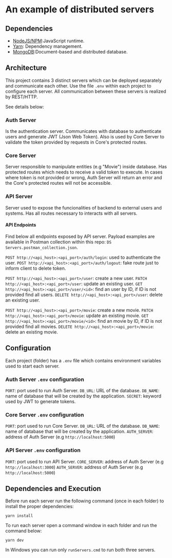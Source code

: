 # An example of distributed servers

## Dependencies
- [NodeJS/NPM](https://nodejs.org/en/):JavaScript runtime.
- [Yarn](https://yarnpkg.com/en/): Dependency management.
- [MongoDB](https://www.mongodb.com/):Document-based and distributed database.

## Architecture
This project contains 3 distinct servers which can be deployed separately and communicate each other. Use the file `.env` within each project to configure each server. All communication between these servers is realized by REST/HTTP.

See details below:

### Auth Server
Is the authentication server. Communicates with database to authenticate users and generate JWT (Json Web Token). Also is used by Core Server to validate the token provided by requests in Core's protected routes.

### Core Server
Server responsible to manipulate entities (e.g "Movie") inside database. Has protected routes which needs to receive a valid token to execute. In cases where token is not provided or wrong, Auth Server will return an error and the Core's protected routes will not be accessible.

### API Server
Server used to expose the funcionalities of backend to external users and systems. Has all routes necessary to interacts with all servers.

#### API Endpoints
Find below all endpoints exposed by API server. Payload examples are available in Postman collection within this repo: ``DS Servers.postman_collection.json``.

`POST http://<api_host>:<api_port>/auth/login`: used to authenticate the user.
`POST http://<api_host>:<api_port>/auth/logout`: fake route just to inform client to delete token.


`POST http://<api_host>:<api_port>/user`: create a new user.
`PATCH http://<api_host>:<api_port>/user`: update an existing user.
`GET http://<api_host>:<api_port>/user/<id>`: find an user by ID, if ID is not provided find all users.
`DELETE http://<api_host>:<api_port>/user`: delete an existing user.


`POST http://<api_host>:<api_port>/movie`: create a new movie.
`PATCH http://<api_host>:<api_port>/movie`: update an existing movie.
`GET http://<api_host>:<api_port>/movie/<id>`: find an movie by ID, if ID is not provided find all movies.
`DELETE http://<api_host>:<api_port>/movie`: delete an existing movie.

## Configuration
Each project (folder) has a `.env` file which contains environment variables used to start each server.

### Auth Server `.env` configuration

`PORT`: port used to run Auth Server.
`DB_URL`: URL of the database.
`DB_NAME`: name of database that will be created by the application.
`SECRET`: keyword used by JWT to generate tokens.

### Core Server `.env` configuration

`PORT`: port used to run Core Server.
`DB_URL`: URL of the database.
`DB_NAME`: name of database that will be created by the application.
`AUTH_SERVER`: address of Auth Server (e.g `http://localhost:5000`)

### API Server `.env` configuration

`PORT`: port used to run API Server.
`CORE_SERVER`: address of Auth Server (e.g `http://localhost:3000`)
`AUTH_SERVER`: address of Auth Server (e.g `http://localhost:5000`)

## Dependencies and Execution
Before run each server run the following command (once in each folder) to install the proper dependencies:

`yarn install`

To run each server open a command window in each folder and run the command below:

`yarn dev`

In Windows you can run only `runServers.cmd` to run both three servers.